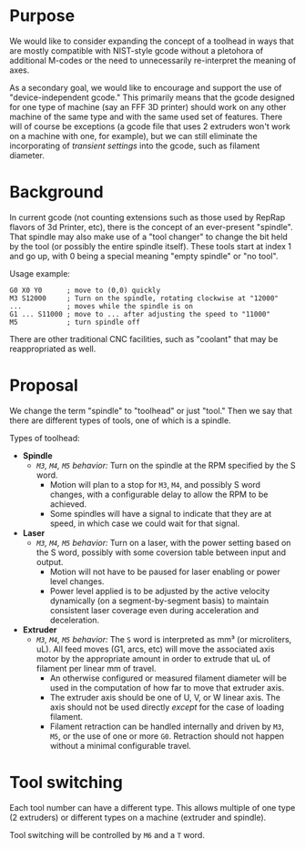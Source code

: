 # Purpose

We would like to consider expanding the concept of a toolhead in ways that are mostly compatible with NIST-style gcode without a pletohora of additional M-codes or the need to unnecessarily re-interpret the meaning of axes.

As a secondary goal, we would like to encourage and support the use of "device-independent gcode." This primarily means that the gcode designed for one type of machine (say an FFF 3D printer) should work on any other machine of the same type and with the same used set of features. There will of course be exceptions (a gcode file that uses 2 extruders won't work on a machine with one, for example), but we can still eliminate the incorporating of _transient settings_ into the gcode, such as filament diameter.

# Background

In current gcode (not counting extensions such as those used by RepRap flavors of 3d Printer, etc), there is the concept of an ever-present "spindle". That spindle may also make use of a "tool changer" to change the bit held by the tool (or possibly the entire spindle itself). These tools start at index 1 and go up, with 0 being a special meaning "empty spindle" or "no tool".

Usage example:

```gcode
G0 X0 Y0      ; move to (0,0) quickly
M3 S12000     ; Turn on the spindle, rotating clockwise at "12000"
...           ; moves while the spindle is on
G1 ... S11000 ; move to ... after adjusting the speed to "11000"
M5            ; turn spindle off
```

There are other traditional CNC facilities, such as "coolant" that may be reappropriated as well.

# Proposal

We change the term "spindle" to "toolhead" or just "tool." Then we say that there are different types of tools, one of which is a spindle. 

Types of toolhead:
- **Spindle**
  - *`M3`, `M4`, `M5` behavior:* Turn on the spindle at the RPM specified by the S word.
    - Motion will plan to a stop for `M3`, `M4`, and possibly S word changes, with a configurable delay to allow the RPM to be achieved.
    - Some spindles will have a signal to indicate that they are at speed, in which case we could wait for that signal.
- **Laser**
  - *`M3`, `M4`, `M5` behavior:* Turn on a laser, with the power setting based on the S word, possibly with some coversion table between input and output.
    - Motion will not have to be paused for laser enabling or power level changes.
    - Power level applied is to be adjusted by the active velocity dynamically (on a segment-by-segment basis) to maintain consistent laser coverage even during acceleration and deceleration.
- **Extruder**
  - *`M3`, `M4`, `M5` behavior:* The `S` word is interpreted as mm³ (or microliters, uL). All feed moves (G1, arcs, etc) will move the associated axis motor by the appropriate amount in order to extrude that uL of filament per linear mm of travel.
    - An otherwise configured or measured filament diameter will be used in the computation of how far to move that extruder axis.
    - The extruder axis should be one of U, V, or W linear axis. The axis should not be used directly *except* for the case of loading filament.
    - Filament retraction can be handled internally and driven by `M3`, `M5`, or the use of one or more `G0`. Retraction should not happen without a minimal configurable travel.


# Tool switching

Each tool number can have a different type. This allows multiple of one type (2 extruders) or different types on a machine (extruder and spindle).

Tool switching will be controlled by `M6` and a `T` word.
